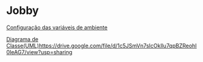 # Jobby

[Configuração das variáveis de ambiente](https://docs.google.com/document/d/e/2PACX-1vTLLv9Trl7c-7bBCVwYoZ1t-C_9GnVPAv8lu2vub4Nm2HGnXHwHqdJGU_B44UyAj_upSKKNn8M1j8B8/pub)

[Diagrama de Classe(UML)](https://drive.google.com/file/d/1c5JSmVn7sIcOkIlu7qpBZReohI0IeAG7/view?usp=sharing)https://drive.google.com/file/d/1c5JSmVn7sIcOkIlu7qpBZReohI0IeAG7/view?usp=sharing
